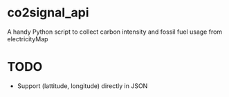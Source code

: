 # co2signal_api
A handy Python script to collect carbon intensity and fossil fuel usage from electricityMap

# TODO
* Support (lattitude, longitude) directly in JSON
